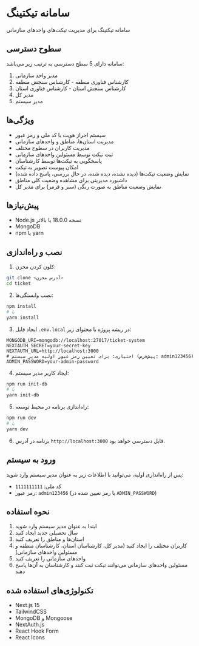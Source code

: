 # سامانه تیکتینگ

سامانه تیکتینگ برای مدیریت تیکت‌های واحدهای سازمانی

## سطوح دسترسی

سامانه دارای 5 سطح دسترسی به ترتیب زیر می‌باشد:

1. مدیر واحد سازمانی
2. کارشناس فناوری منطقه - کارشناس سنجش منطقه
3. کارشناس سنجش استان - کارشناس فناوری استان
4. مدیر کل
5. مدیر سیستم

## ویژگی‌ها

- سیستم احراز هویت با کد ملی و رمز عبور
- مدیریت استان‌ها، مناطق و واحدهای سازمانی
- مدیریت کاربران در سطوح مختلف
- ثبت تیکت توسط مسئولین واحدهای سازمانی
- پاسخگویی به تیکت‌ها توسط کارشناسان
- امکان پیوست تصویر به تیکت
- نمایش وضعیت تیکت‌ها (دیده نشده، دیده شده، در حال بررسی، پاسخ داده شده)
- داشبورد مدیریتی برای مشاهده وضعیت کلی مناطق
- نمایش وضعیت مناطق به صورت رنگی (سبز و قرمز) برای مدیر کل

## پیش‌نیازها

- Node.js نسخه 18.0.0 یا بالاتر
- MongoDB
- npm یا yarn

## نصب و راه‌اندازی

1. کلون کردن مخزن:

```bash
git clone <آدرس مخزن>
cd ticket
```

2. نصب وابستگی‌ها:

```bash
npm install
# یا
yarn install
```

3. ایجاد فایل `.env.local` در ریشه پروژه با محتوای زیر:

```
MONGODB_URI=mongodb://localhost:27017/ticket-system
NEXTAUTH_SECRET=your-secret-key
NEXTAUTH_URL=http://localhost:3000
# اختیاری: برای تعیین رمز عبور اولیه مدیر سیستم (پیش‌فرض: admin123456)
ADMIN_PASSWORD=your-admin-password
```

4. ایجاد کاربر مدیر سیستم:

```bash
npm run init-db
# یا
yarn init-db
```

5. راه‌اندازی برنامه در محیط توسعه:

```bash
npm run dev
# یا
yarn dev
```

6. برنامه در آدرس `http://localhost:3000` قابل دسترسی خواهد بود.

## ورود به سیستم

پس از راه‌اندازی اولیه، می‌توانید با اطلاعات زیر به عنوان مدیر سیستم وارد شوید:

- کد ملی: `1111111111`
- رمز عبور: `admin123456` (یا رمز تعیین شده در `ADMIN_PASSWORD`)

## نحوه استفاده

1. ابتدا به عنوان مدیر سیستم وارد شوید
2. سال تحصیلی جدید ایجاد کنید
3. استان‌ها و مناطق را تعریف کنید
4. کاربران مختلف را ایجاد کنید (مدیر کل، کارشناسان استان، کارشناسان منطقه و مسئولین واحدهای سازمانی)
5. واحدهای سازمانی را تعریف کنید
6. مسئولین واحدهای سازمانی می‌توانند تیکت ثبت کنند و کارشناسان به آن‌ها پاسخ دهند

## تکنولوژی‌های استفاده شده

- Next.js 15
- TailwindCSS
- MongoDB و Mongoose
- NextAuth.js
- React Hook Form
- React Icons
